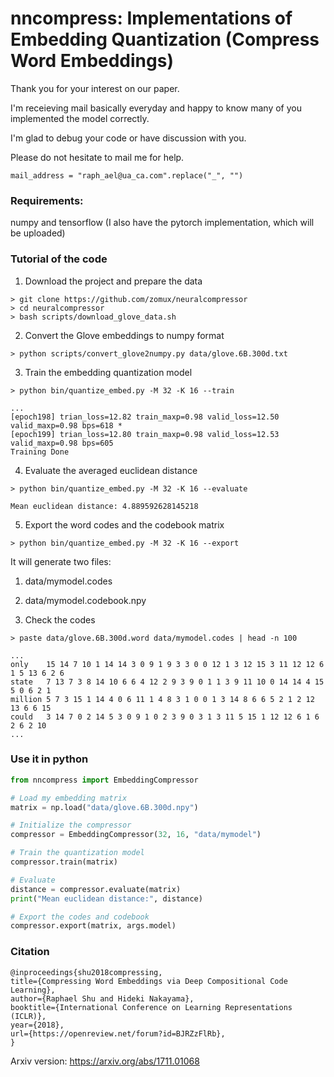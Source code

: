 # nncompress: Implementations of Embedding Quantization (Compress Word Embeddings)

Thank you for your interest on our paper.

I'm receieving mail basically everyday and happy to know many of you implemented the model correctly.

I'm glad to debug your code or have discussion with you.

Please do not hesitate to mail me for help.

`mail_address = "raph_ael@ua_ca.com".replace("_", "")`

### Requirements:

numpy and tensorflow (I also have the pytorch implementation, which will be uploaded)

### Tutorial of the code

1. Download the project and prepare the data

```
> git clone https://github.com/zomux/neuralcompressor
> cd neuralcompressor
> bash scripts/download_glove_data.sh
```

2. Convert the Glove embeddings to numpy format

```
> python scripts/convert_glove2numpy.py data/glove.6B.300d.txt
```

3. Train the embedding quantization model

```
> python bin/quantize_embed.py -M 32 -K 16 --train
```

```
...
[epoch198] trian_loss=12.82 train_maxp=0.98 valid_loss=12.50 valid_maxp=0.98 bps=618 *
[epoch199] trian_loss=12.80 train_maxp=0.98 valid_loss=12.53 valid_maxp=0.98 bps=605
Training Done
```

4. Evaluate the averaged euclidean distance

```
> python bin/quantize_embed.py -M 32 -K 16 --evaluate
```

```
Mean euclidean distance: 4.889592628145218
```

5. Export the word codes and the codebook matrix

```
> python bin/quantize_embed.py -M 32 -K 16 --export
```

It will generate two files:
1. data/mymodel.codes
2. data/mymodel.codebook.npy

6. Check the codes

```
> paste data/glove.6B.300d.word data/mymodel.codes | head -n 100
```

```
...
only    15 14 7 10 1 14 14 3 0 9 1 9 3 3 0 0 12 1 3 12 15 3 11 12 12 6 1 5 13 6 2 6
state   7 13 7 3 8 14 10 6 6 4 12 2 9 3 9 0 1 1 3 9 11 10 0 14 14 4 15 5 0 6 2 1
million 5 7 3 15 1 14 4 0 6 11 1 4 8 3 1 0 0 1 3 14 8 6 6 5 2 1 2 12 13 6 6 15
could   3 14 7 0 2 14 5 3 0 9 1 0 2 3 9 0 3 1 3 11 5 15 1 12 12 6 1 6 2 6 2 10
...
```

### Use it in python

```python
from nncompress import EmbeddingCompressor

# Load my embedding matrix
matrix = np.load("data/glove.6B.300d.npy")

# Initialize the compressor
compressor = EmbeddingCompressor(32, 16, "data/mymodel")

# Train the quantization model
compressor.train(matrix)

# Evaluate
distance = compressor.evaluate(matrix)
print("Mean euclidean distance:", distance)

# Export the codes and codebook
compressor.export(matrix, args.model)
```

### Citation

```
@inproceedings{shu2018compressing,
title={Compressing Word Embeddings via Deep Compositional Code Learning},
author={Raphael Shu and Hideki Nakayama},
booktitle={International Conference on Learning Representations (ICLR)},
year={2018},
url={https://openreview.net/forum?id=BJRZzFlRb},
}
```

Arxiv version: https://arxiv.org/abs/1711.01068
